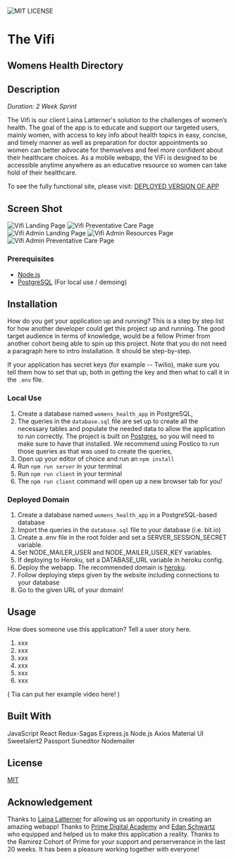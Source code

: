 ![MIT LICENSE](https://img.shields.io/github/license/scottbromander/the_marketplace.svg?style=flat-square)

# The Vifi
## Womens Health Directory

## Description

_Duration: 2 Week Sprint_

The Vifi is our client Laina Latterner's solution to the challenges of women’s health. The goal of the app is to educate and support our targeted users, mainly women, with access to key info about health topics in easy, concise, and timely manner as well as preparation for doctor appointments so women can better advocate for themselves and feel more confident about their healthcare choices. As a mobile webapp, the ViFi is designed to be accessible anytime anywhere as an educative resource so women can take hold of their healthcare.

To see the fully functional site, please visit: [DEPLOYED VERSION OF APP](https://womens-health-app-vifi.herokuapp.com)

## Screen Shot

![Vifi Landing Page](./documentation/images/ViFiLanding.png)
![Vifi Preventative Care Page](./documentation/images/ViFiPreventativeCare.png)
![Vifi Admin Landing Page](./documentation/images/ViFiAdminLanding.png)
![Vifi Admin Resources Page](./documentation/images/ViFiAdminResources.png)
![Vifi Admin Preventative Care Page](./documentation/images/ViFiAdminPreventativeCare.png)

### Prerequisites

- [Node.js](https://nodejs.org/en/)
- [PostgreSQL](https://www.postgresql.org/) (For local use / demoing)

## Installation

How do you get your application up and running? This is a step by step list for how another developer could get this project up and running. The good target audience in terms of knowledge, would be a fellow Primer from another cohort being able to spin up this project. Note that you do not need a paragraph here to intro Installation. It should be step-by-step.

If your application has secret keys (for example --  Twilio), make sure you tell them how to set that up, both in getting the key and then what to call it in the `.env` file.

### Local Use

1. Create a database named `womens_health_app` in PostgreSQL,
2. The queries in the `database.sql` file are set up to create all the necessary tables and populate the needed data to allow the application to run correctly. The project is built on [Postgres](https://www.postgresql.org/download/), so you will need to make sure to have that installed. We recommend using Postico to run those queries as that was used to create the queries, 
3. Open up your editor of choice and run an `npm install`
4. Run `npm run server` in your terminal
5. Run `npm run client` in your terminal
6. The `npm run client` command will open up a new browser tab for you!

### Deployed Domain

1. Create a database named `womens_health_app` in a PostgreSQL-based database
2. Import the queries in the `database.sql` file to your database (i.e. bit.io)
3. Create a .env file in the root folder and set a SERVER_SESSION_SECRET variable.
4. Set NODE_MAILER_USER and NODE_MAILER_USER_KEY variables.
5. If deploying to Heroku, set a DATABASE_URL variable in heroku config.
6. Deploy the webapp. The recommended domain is [heroku](www.heroku.com). 
7. Follow deploying steps given by the website including connections to your database
8. Go to the given URL of your domain!

## Usage
How does someone use this application? Tell a user story here.

1. xxx
2. xxx
3. xxx
4. xxx
5. xxx
6. xxx

( Tia can put her example video here! )

## Built With

JavaScript
React
Redux-Sagas
Express.js
Node.js
Axios
Material UI
Sweetalert2
Passport
Suneditor
Nodemailer

## License
[MIT](https://choosealicense.com/licenses/mit/)

## Acknowledgement
Thanks to [Laina Latterner](https://www.linkedin.com/in/lainalatterner/) for allowing us an opportunity in creating an amazing webapp!
Thanks to [Prime Digital Academy](www.primeacademy.io) and [Edan Schwartz](https://www.linkedin.com/in/edanschwartz/) who equipped and helped us to make this application a reality.
Thanks to the Ramirez Cohort of Prime for your support and perserverance in the last 20 weeks. It has been a pleasure working together with everyone!
